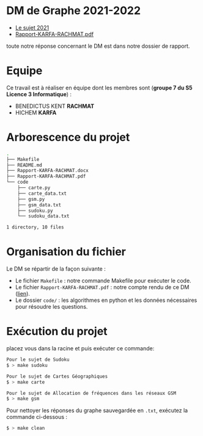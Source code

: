 # DM de Graphe 2021-2022

- [Le sujet 2021](https://www.fil.univ-lille1.fr/~varre/portail/graphes/dm/dm-21-22.pdf)
- [Rapport-KARFA-RACHMAT.pdf](Rapport-KARFA-RACHMAT.pdf)

toute notre réponse concernant le DM est dans notre dossier de rapport.

# Equipe

Ce travail est à réaliser en équipe dont les membres sont (**groupe 7 du S5 Licence 3 Informatique**) :

- BENEDICTUS KENT **RACHMAT**
- HICHEM **KARFA**

# Arborescence du projet

```bash
.
├── Makefile
├── README.md
├── Rapport-KARFA-RACHMAT.docx
├── Rapport-KARFA-RACHMAT.pdf
└── code
    ├── carte.py
    ├── carte_data.txt
    ├── gsm.py
    ├── gsm_data.txt
    ├── sudoku.py
    └── sudoku_data.txt

1 directory, 10 files
```

# Organisation du fichier

Le DM se répartir de la façon suivante :

- Le fichier `Makefile` : notre commande Makefile pour exécuter le code.
- Le fichier `Rapport-KARFA-RACHMAT.pdf` : notre compte rendu de ce DM ([lien](Rapport-KARFA-RACHMAT.pdf)).
- Le dossier `code/` : les algorithmes en python et les données nécessaires pour résoudre les questions.

# Exécution du projet

placez vous dans la racine et puis exécuter ce commande:

```bash
Pour le sujet de Sudoku
$ > make sudoku

Pour le sujet de Cartes Géographiques
$ > make carte

Pour le sujet de Allocation de fréquences dans les réseaux GSM
$ > make gsm
```

Pour nettoyer les réponses du graphe sauvegardée en `.txt`, exécutez la commande ci-dessous :

```bash
$ > make clean
```
